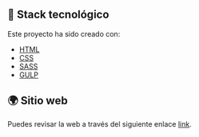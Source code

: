 ## 📌 Stack tecnológico
Este proyecto ha sido creado con:
- [HTML](https://developer.mozilla.org/es/docs/Web/HTML)
- [CSS](https://developer.mozilla.org/es/docs/Web/CSS)
- [SASS](https://sass-lang.com/)
- [GULP](https://gulpjs.com/)

## 🌍 Sitio web

Puedes revisar la web a través del siguiente enlace [link](https://portafolio-kent.netlify.app/).
